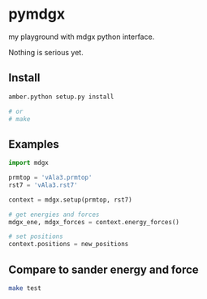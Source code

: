 # pymdgx
my playground with mdgx python interface.

Nothing is serious yet.

Install
-------

```bash
amber.python setup.py install

# or
# make
```

Examples
--------

```python
import mdgx

prmtop = 'vAla3.prmtop'
rst7 = 'vAla3.rst7'

context = mdgx.setup(prmtop, rst7)

# get energies and forces
mdgx_ene, mdgx_forces = context.energy_forces()

# set positions
context.positions = new_positions
```

Compare to sander energy and force
----------------------------------
```bash
make test
```
